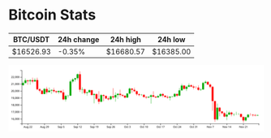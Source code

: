 # Bitcoin Stats

BTC/USDT|24h change|24h high|24h low|
|---|---|---|---|
|$16526.93|-0.35%|$16680.57|$16385.00|

<img src="./chart.svg">

